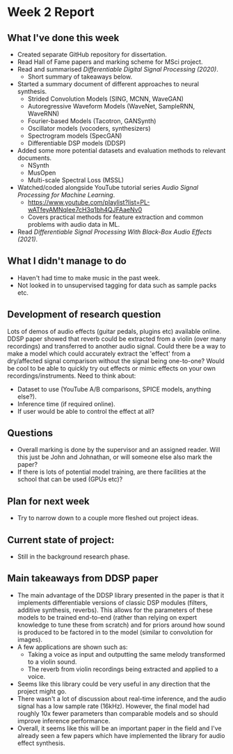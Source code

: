 # Week 2 Report

## What I've done this week
- Created separate GitHub repository for dissertation.
- Read Hall of Fame papers and marking scheme for MSci project.
- Read and summarised *Differentiable Digital Signal Processing (2020)*. 
  - Short summary of takeaways below.
- Started a summary document of different approaches to neural synthesis.
  - Strided Convolution Models (SING, MCNN, WaveGAN)
  - Autoregressive Waveform Models (WaveNet, SampleRNN, WaveRNN)
  - Fourier-based Models (Tacotron, GANSynth)
  - Oscillator models (vocoders, synthesizers)
  - Spectrogram models (SpecGAN)
  - Differentiable DSP models (DDSP)
- Added some more potential datasets and 
evaluation methods to relevant documents.
  - NSynth
  - MusOpen
  - Multi-scale Spectral Loss (MSSL)
- Watched/coded alongside YouTube tutorial series *Audio Signal Processing for Machine Learning*.
  - https://www.youtube.com/playlist?list=PL-wATfeyAMNqIee7cH3q1bh4QJFAaeNv0
  - Covers practical methods for feature extraction and common problems with audio data in ML.
- Read *Differentiable Signal Processing With Black-Box Audio Effects (2021)*.

## What I didn't manage to do    
- Haven't had time to make music in the past week.
- Not looked in to unsupervised tagging for data such as sample packs etc.

## Development of research question
Lots of demos of audio effects (guitar pedals, plugins etc) available online. DDSP paper showed that reverb could be extracted from a violin (over many recordings) and transferred to another audio signal. Could there be a way to make a model which could accurately extract the 'effect' from a dry/affected signal comparison without the signal being one-to-one? Would be cool to be able to quickly try out effects or mimic effects on your own recordings/instruments. Need to think about:
  - Dataset to use (YouTube A/B comparisons, SPICE models, anything else?).
  - Inference time (if required online).
  - If user would be able to control the effect at all?

## Questions
- Overall marking is done by the supervisor and an assigned reader. Will this just be John and Johnathan, or will someone else also mark the paper?
- If there is lots of potential model training, are there facilities at the school that can be used (GPUs etc)?

## Plan for next week
- Try to narrow down to a couple more fleshed out  project ideas.

## Current state of project:
- Still in the background research phase.

## Main takeaways from DDSP paper
- The main advantage of the DDSP library presented in the paper is that it implements differentiable versions of classic DSP modules (filters, additive synthesis, reverbs). This allows for the parameters of these models to be trained end-to-end (rather than relying on expert knowledge to tune these from scratch) and for priors around how sound is produced to be factored in to the model (similar to convolution for images).
- A few applications are shown such as:
  - Taking a voice as input and outputting the same melody transformed to a violin sound.
  - The reverb from violin recordings being extracted and applied to a voice.
- Seems like this library could be very useful in any direction that the project might go.
- There wasn't a lot of discussion about real-time inference, and the audio signal has a low sample rate (16kHz). However, the final model had roughly 10x fewer parameters than comparable models and so should improve inference performance.
- Overall, it seems like this will be an important paper in the field and I've already seen a few papers which have implemented the library for audio effect synthesis.